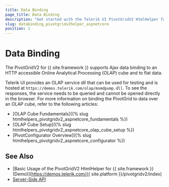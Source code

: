 ```yaml
---
title: Data Binding
page_title: Data Binding
description: "Get started with the Telerik UI PivotGridV2 HtmlHelper for {{ site.framework }} and learn about the OLAP cube configuration for performing Ajax data binding with the PivotGridV2."
slug: databinding_pivotgridv2helper_aspnetcore
position: 1
---
```


# Data Binding

The PivotGridV2 for {{ site.framework }} supports Ajax data binding to an HTTP accessible Online Analytical Processing (OLAP) cube and to flat data.

Telerik UI provides an OLAP service dll that can be used for testing and is hosted at `https://demos.telerik.com/olap/msmdpump.dll`. To see the responses, the service needs to be queried and cannot be opened directly in the browser. For more information on binding the PivotGrid to data over an OLAP cube, refer to the following articles:
* [OLAP Cube Fundamentals]({% slug htmlhelpers_pivotgridv2_aspnetcore_fundamentals %})
* [OLAP Cube Setup]({% slug htmlhelpers_pivotgridv2_aspnetcore_olap_cube_setup %})
* [PivotConfigurator Overview]({% slug htmlhelpers_pivotgridv2_aspnetcore_configurator %})

## See Also

* [Basic Usage of the PivotGridV2 HtmlHelper for {{ site.framework }} (Demo)](https://demos.telerik.com/{{ site.platform }}/pivotgridv2/index)
* [Server-Side API](/api/pivotgrid)
